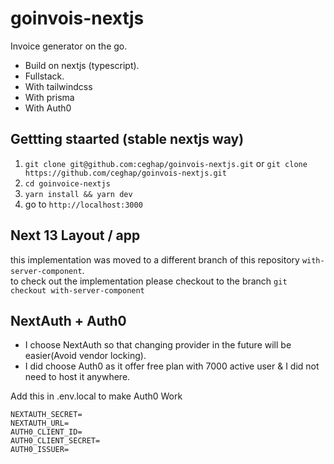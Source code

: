 # goinvois-nextjs

Invoice generator on the go.

- Build on nextjs (typescript).
- Fullstack.
- With tailwindcss
- With prisma
- With Auth0

## Gettting staarted (stable nextjs way)

1. `git clone git@github.com:ceghap/goinvois-nextjs.git` or `git clone https://github.com/ceghap/goinvois-nextjs.git`
1. `cd goinvoice-nextjs`
1. `yarn install && yarn dev`
1. go to `http://localhost:3000`

## Next 13 Layout / app

this implementation was moved to a different branch of this repository `with-server-component`.  
to check out the implementation please checkout to the branch `git checkout with-server-component`

## NextAuth + Auth0

- I choose NextAuth so that changing provider in the future will be easier(Avoid vendor locking).
- I did choose Auth0 as it offer free plan with 7000 active user & I did not need to host it anywhere.

Add this in .env.local to make Auth0 Work

```
NEXTAUTH_SECRET=
NEXTAUTH_URL=
AUTH0_CLIENT_ID=
AUTH0_CLIENT_SECRET=
AUTH0_ISSUER=
```
